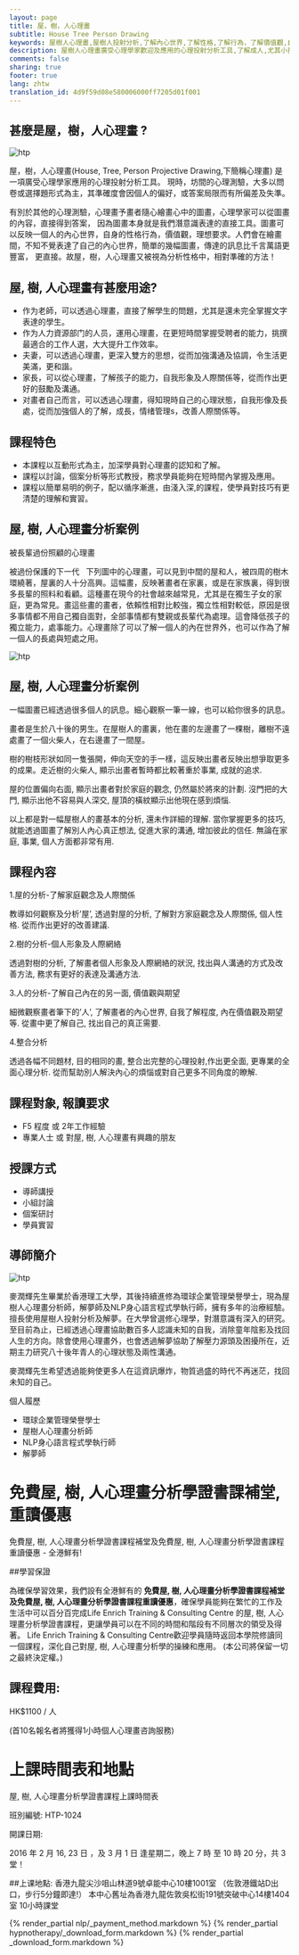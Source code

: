```yaml
---
layout: page
title: 屋，樹，人心理畫
subtitle: House Tree Person Drawing
keywords: 屋樹人心理畫,屋樹人投射分析,了解內心世界,了解性格,了解行為，了解價值觀,自我了解, 內在期望,了解自己,人際關係
description: 屋樹人心理畫廣受心理學家歡迎及應用的心理投射分析工具,了解成人,尤其小孩內心世界,性格,行為，價值觀十分有效
comments: false
sharing: true
footer: true
lang: zhtw
translation_id: 4d9f59d08e580006000ff7205d01f001
---
```


## 甚麼是屋，樹，人心理畫 ?


![htp](/images/le/HTP_house_tree_person_Drawing.jpg "htp")


屋，樹，人心理畫(House, Tree, Person Projective Drawing,下簡稱心理畫) 是一項廣受心理學家應用的心理投射分析工具。 現時，坊間的心理測驗，大多以問卷或選擇題形式為主，其準確度會因個人的偏好，或答案局限而有所偏差及失準。

有別於其他的心理測驗，心理畫予畫者隨心繪畫心中的圖畫，心理學家可以從圖畫的內容，直接得到答案， 因為圖畫本身就是我們潛意識表達的直接工具。圖畫可以反映一個人的內心世界，自身的性格行為，價值觀，理想要求。人們會在繪畫間，不知不覺表達了自己的內心世界，簡單的幾幅圖畫，傳達的訊息比千言萬語更豐富， 更直接。故屋，樹，人心理畫又被視為分析性格中，相對準確的方法！

## 屋, 樹, 人心理畫有甚麼用途?

*   作为老師，可以透過心理畫，直接了解學生的問題，尤其是還未完全掌握文字表達的學生。
*   作为人力資源部门的人员，運用心理畫，在更短時間掌握受聘者的能力，挑撰最適合的工作人選，大大提升工作效率。
*   夫妻，可以透過心理畫，更深入雙方的思想，從而加強溝通及協調，令生活更美滿，更和諧。
*   家長，可以從心理畫，了解孩子的能力，自我形象及人際關係等，從而作出更好的鼓勵及溝通。
*   对畫者自己而言，可以透過心理畫，得知現時自己的心理狀態，自我形像及長處，從而加強個人的了解，成長，情绪管理s，改善人際關係等。

## 課程特色

*   本課程以互動形式為主，加深學員對心理畫的認知和了解。
*   課程以討論，個案分析等形式教授，務求學員能夠在短時間內掌握及應用。
*   課程以簡單易明的例子，配以循序漸進，由淺入深,的課程，使學員對技巧有更清楚的理解和實習。



## 屋, 樹, 人心理畫分析䅁例

被長輩過份照顧的心理畫
 

被過份保護的下一代
 
下列圖中的心理畫，可以見到中間的屋和人，被四周的樹木環繞著，屋裏的人十分高興。這幅畫，反映著畫者在家裏，或是在家族裏，得到很多長輩的照料和看顧。這種畫在現今的社會越來越常見，尤其是在獨生子女的家庭，更為常見。畫這些畫的畫者，依賴性相對比較強，獨立性相對較低，原因是很多事情都不用自己獨自面對，全部事情都有雙親或長輩代為處理。這會降低孩子的獨立能力，處事能力。心理畫除了可以了解一個人的內在世界外，也可以作為了解一個人的長處與短處之用。


![htp](/images/le/htp_analysis.jpg "htp")

## 屋, 樹, 人心理畫分析䅁例

一幅圖畫已經透過很多個人的訊息。細心觀察一筆一線，也可以給你很多的訊息。

畫者是生於八十後的男生。在屋樹人的畫裏，他在畫的左邊畫了一棵樹，離樹不遠處畫了一個火柴人，在右邊畫了一間屋。

樹的樹枝形狀如同一隻張開，伸向天空的手一樣，這反映出畫者反映出想爭取更多的成果。走近樹的火柴人, 顯示出畫者暫時都比較著重於事業, 成就的追求.

屋的位置偏向右面, 顯示出畫者對於家庭的觀念, 仍然屬於將來的計劃. 沒門把的大門, 顯示出他不容易與人深交, 屋頂的橫紋顯示出他現在感到煩惱.

以上都是對一幅屋樹人的畫基本的分析, 還未作詳細的理解. 當你掌握更多的技巧, 就能透過圖畫了解別人內心真正想法, 促進大家的溝通, 增加彼此的信任. 無論在家庭, 事業, 個人方面都非常有用.


## 課程內容

1.屋的分析-了解家庭觀念及人際關係

教導如何觀察及分析’屋’, 透過對屋的分析, 了解對方家庭觀念及人際關係, 個人性格. 從而作出更好的改善建議.

2.樹的分析-個人形象及人際網絡

透過對樹的分析, 了解畫者個人形象及人際網絡的狀況, 找出與人溝通的方式及改善方法, 務求有更好的表達及溝通方法.

3.人的分析-了解自己內在的另一面, 價值觀與期望

細微觀察畫者筆下的’人’, 了解畫者的內心世界, 自我了解程度, 內在價值觀及期望等. 從畫中更了解自己, 找出自己的真正需要.

4.整合分析

透過各幅不同題材, 目的相同的畫, 整合出完整的心理投射,作出更全面, 更專業的全面心理分析. 從而幫助別人解決內心的煩惱或對自己更多不同角度的瞭解.

## 課程對象, 報讀要求

*   F5 程度 或 2年工作經驗
*   專業人士 或 對屋, 樹, 人心理畫有興趣的朋友

## 授課方式

*   導師講授
*   小組討論
*   個案研討
*   學員實習

## 導師簡介
![htp](/images/le/htp_steve_mak.png "htp")

麥潤輝先生畢業於香港理工大學，其後持續進修為環球企業管理榮譽學士，現為屋樹人心理畫分析師，解夢師及NLP身心語言程式學執行師，擁有多年的治療經驗。擅長使用屋樹人投射分析及解夢。在大學曾選修心理學，對潛意識有深入的研究。至目前為止，已經透過心理畫協助數百多人認識未知的自我，消除童年陰影及找回人生的方向。除會使用心理畫外，也會透過解夢協助了解壓力源頭及困擾所在，近期主力研究八十後年青人的心理狀態及兩性溝通。

麥潤輝先生希望透過能夠使更多人在這資訊爆炸，物質過盛的時代不再迷茫，找回未知的自己。

個人履歷

* 環球企業管理榮譽學士
* 屋樹人心理畫分析師
* NLP身心語言程式學執行師
* 解夢師


# 免費屋, 樹, 人心理畫分析學證書課補堂,重讀優惠

免費屋, 樹, 人心理畫分析學證書課程補堂及免費屋, 樹, 人心理畫分析學證書課程重讀優惠 - 全港鮮有!

##學習保證

為確保學習效果，我們設有全港鮮有的 **免費屋, 樹, 人心理畫分析學證書課程補堂及免費屋, 樹, 人心理畫分析學證書課程重讀優惠**，確保學員能夠在繁忙的工作及生活中可以百分百完成Life Enrich Training & Consulting Centre 的屋, 樹, 人心理畫分析學證書課程，更讓學員可以在不同的時間和階段有不同層次的領受及得著。 Life Enrich Training & Consulting Centre歡迎學員隨時返回本學院修讀同一個課程，深化自己對屋, 樹, 人心理畫分析學的操練和應用。 (本公司將保留一切之最終決定權。)


## 課程費用:

HK$1100 / 人

(首10名報名者將獲得1小時個人心理畫咨詢服務)


# 上課時間表和地點

屋, 樹, 人心理畫分析學證書課程上課時間表

班別編號: HTP-1024

開課日期:

2016 年
 2 月 16, 23 日 ，及 3 月 1 日
 逢星期二，晚上 7 時 至 10 時 20 分，共 3 堂！



##上课地點:
香港九龍尖沙咀山林道9號卓能中心10樓1001室
（佐敦港鐵站D出口，步行5分鐘即達!）
 本中心舊址為香港九龍佐敦吳松街191號突破中心14樓1404室
 10小時課堂


{% render_partial nlp/_payment_method.markdown %}
{% render_partial hypnotherapy/_download_form.markdown %}
{% render_partial _download_form.markdown %}
